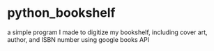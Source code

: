# python_bookshelf
a simple program I made to digitize my bookshelf, including cover art, author, and ISBN number using google books API
